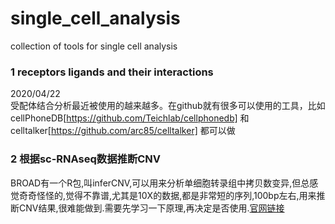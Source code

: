 # single_cell_analysis
collection of tools for single cell analysis

### 1 receptors ligands and their interactions
2020/04/22  
受配体结合分析最近被使用的越来越多。在github就有很多可以使用的工具，比如cellPhoneDB[https://github.com/Teichlab/cellphonedb] 和celltalker[https://github.com/arc85/celltalker] 
都可以做

### 2 根据sc-RNAseq数据推断CNV
BROAD有一个R包,叫inferCNV,可以用来分析单细胞转录组中拷贝数变异,但总感觉奇奇怪怪的,觉得不靠谱,尤其是10X的数据,都是非常短的序列,100bp左右,用来推断CNV结果,很难能做到.需要先学习一下原理,再决定是否使用.[官网链接](https://github.com/broadinstitute/inferCNV/wiki)
